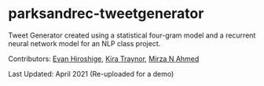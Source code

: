 # parksandrec-tweetgenerator
Tweet Generator created using a statistical four-gram model and a recurrent neural network model for an NLP class project.

Contributors: <a href="https://www.linkedin.com/in/evanhiroshige/" target="_blank">Evan Hiroshige</a>, <a href="https://www.linkedin.com/in/kira-traynor/" target="_blank">Kira Traynor</a>, <a href="https://www.linkedin.com/in/mirzanayeemahmed/" target="_blank">Mirza N Ahmed</a>

Last Updated: April 2021
(Re-uploaded for a demo)
